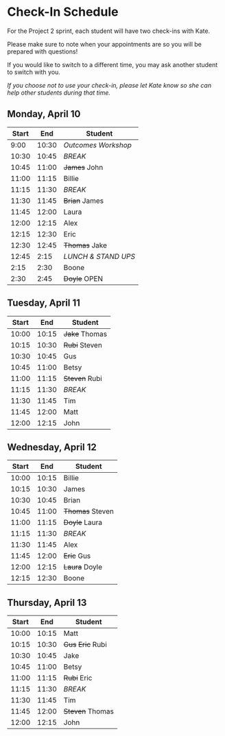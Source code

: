 # Check-In Schedule

For the Project 2 sprint, each student will have two check-ins with Kate.

Please make sure to note when your appointments are so you will be prepared with questions!

If you would like to switch to a different time, you may ask another student to switch with you. 

*If you choose not to use your check-in, please let Kate know so she can help other students during that time.*

## Monday, April 10

| Start  | End   | Student |
| ------ | ----- | ----- |
| 9:00   | 10:30 | *Outcomes Workshop* |
| 10:30  | 10:45 | *BREAK* |
| 10:45  | 11:00 | <strike>James</strike> John |
| 11:00  | 11:15 | Billie |
| 11:15  | 11:30 | *BREAK* |
| 11:30  | 11:45 | <strike>Brian</strike> James |
| 11:45  | 12:00 | Laura |
| 12:00  | 12:15 | Alex | 
| 12:15  | 12:30 | Eric | 
| 12:30  | 12:45 | <strike>Thomas</strike> Jake |
| 12:45  | 2:15  | *LUNCH & STAND UPS* |
| 2:15   | 2:30  | Boone |
| 2:30   | 2:45  | <strike>Doyle</strike> OPEN |

## Tuesday, April 11

| Start  | End   | Student |
| ------ | ----- | ----- |
| 10:00  | 10:15 | <strike>Jake</strike> Thomas |
| 10:15  | 10:30 | <strike>Rubi</strike> Steven |
| 10:30  | 10:45 | Gus |
| 10:45  | 11:00 | Betsy |
| 11:00  | 11:15 | <strike>Steven</strike> Rubi |
| 11:15  | 11:30 | *BREAK* |
| 11:30  | 11:45 | Tim |
| 11:45  | 12:00 | Matt |
| 12:00  | 12:15 | John | 

## Wednesday, April 12

| Start  | End   | Student |
| ------ | ----- | ----- |
| 10:00  | 10:15 | Billie |
| 10:15  | 10:30 | James |
| 10:30  | 10:45 | Brian |
| 10:45  | 11:00 | <strike>Thomas</strike> Steven |
| 11:00  | 11:15 | <strike>Doyle</strike> Laura |
| 11:15  | 11:30 | *BREAK* |
| 11:30  | 11:45 | Alex |
| 11:45  | 12:00 | <strike>Eric</strike> Gus |
| 12:00  | 12:15 | <strike>Laura</strike> Doyle | 
| 12:15  | 12:30 | Boone | 

## Thursday, April 13

| Start  | End   | Student |
| ------ | ----- | ----- |
| 10:00  | 10:15 | Matt |
| 10:15  | 10:30 | <strike>Gus</strike> <strike>Eric</strike> Rubi |
| 10:30  | 10:45 | Jake |
| 10:45  | 11:00 | Betsy |
| 11:00  | 11:15 | <strike>Rubi</strike> Eric |
| 11:15  | 11:30 | *BREAK* |
| 11:30  | 11:45 | Tim |
| 11:45  | 12:00 | <strike>Steven</strike> Thomas |
| 12:00  | 12:15 | John | 
